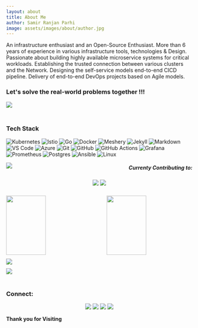 ```yaml
---
layout: about
title: About Me
author: Samir Ranjan Parhi
image: assets/images/about/author.jpg
---
```


An infrastructure enthusiast and an Open-Source Enthusiast. More than 6 years of experience in various infrastructure tools, technologies & Design. Passionate about building highly available microservice systems for critical workloads. Establishing the trusted connection between various clusters and the Network. Designing the self-service models end-to-end CICD pipeline. Delivery of end-to-end DevOps projects based on Agile models. 

### Let's solve the real-world problems together !!! ###


![](https://komarev.com/ghpvc/?username=samirparhi-dev&color=blueviolet)

<img src="images/border.gif" width="1100px" height="10px"> 

### Tech Stack ###

![Kubernetes](https://img.shields.io/badge/-Kubernetes-pale?style=flat-square&logo=kubernetes) 
![Istio](https://img.shields.io/badge/-Istio-yellow?style=flat-square&logo=istio)  ![Go](https://img.shields.io/badge/-Go-cyan?style=flat-square&logo=go) 
![Docker](https://img.shields.io/badge/-Docker-grey?style=flat-square&logo=docker) ![Meshery](https://img.shields.io/badge/-Meshery-green?style=flat-square&logo=meshery)
![Jekyll](https://img.shields.io/badge/-Jekyll-red?style=flat-square&logo=jekyll) ![Markdown](https://img.shields.io/badge/-Markdown-black?style=flat-square&logo=markdown) ![VS Code](https://img.shields.io/badge/-VS_Code-blue?style=flat-square&logo=visual-studio-code) ![Azure](https://img.shields.io/badge/-azure-pale?style=flat-square&logo=azure) ![Git](https://img.shields.io/badge/-Git-blueviolet?style=flat-square&logo=git) ![GitHub](https://img.shields.io/badge/-GitHub-181717?style=flat-square&logo=github) ![GitHub Actions](https://img.shields.io/badge/GitHub%20Actions%20-%232671E5.svg?&style=flat-square&logo=github%20actions&logoColor=white) ![Grafana](https://img.shields.io/badge/-Grafana-green?style=flat-square&logo=grafana)
![Prometheus](https://img.shields.io/badge/-Prometheus-blueviolet?style=flat-square&logo=prometheus)
![Postgres](https://img.shields.io/badge/-Postgres-grey?style=flat-square&logo=postgres)
![Ansible](https://img.shields.io/badge/-Ansible-yellow?style=flat-square&logo=ansible)
![Linux](https://img.shields.io/badge/-Linux-blue?style=flat-square&logo=linux)

<p><img align="left" src="https://github-readme-stats.vercel.app/api?username=samirparhi-dev&show_icons=true&custom_title=GitHub Stats&count_private=true&theme=blueberry" /></p>
<h5 style="text-align:right;">Currenty Contributing to: </h5>
<p align="center">
  <a href="https://layer5.io"><img src="https://img.shields.io/badge/-Layer5-blueviolet?style=for-the-badge&logo=layer5" ></a>
  <a href="https://meshery.io"><img src="https://img.shields.io/badge/-Meshery-blue?style=for-the-badge&logo=meshery" ></a>
</p>


<!-- <h5 style="text-align:right;">Currenty Contributing to </h5>
<p style="text-align:center;"><a href="https://layer5.io">Layer5</a></p>
<p style="text-align:center;"><a href="https://meshery.io">Meshery</a></p>
    -->
 <img src="images/border.gif" width="1100px" height="10px"> 

<img align="left" src="https://github-readme-streak-stats.herokuapp.com/?user=samirparhi-dev&hide_border=true&theme=blueberry" width="46%" height="160px">


<img align="right" src="https://github-readme-stats.vercel.app/api/top-langs/?username=samirparhi-dev&layout=compact&theme=blueberry" width="46%" height="160px"/>

<img src="images/border.gif" width="1100px" height="10px"> 

<img src="https://github-profile-trophy.vercel.app/?username=samirparhi-dev&theme=blueberry&column=8&margin-w=10&margin-h=15 (https://github.com/ryo-ma/github-profile-trophy)">

<img src="images/border.gif" width="1100px" height="10px"> 

<img src="https://activity-graph.herokuapp.com/graph?username=samirparhi-dev&bg_color=FBFFFF&color=454848&line=0A2CEA&point=E7110B&hide_border=false" />
<img src="images/border.gif" width="1100px" height="10px">

<img src="images/border.gif" width="1100px" height="10px"> 

### Connect: ###

<p align="center">
  <a href="https://linkedin.com/in/samir-parhi"><img src="https://img.shields.io/badge/-LinkedIn-blueviolet?style=for-the-badge&logo=linkedin" ></a>
  <a href="https://twitter.com/samirparhi"><img src="https://img.shields.io/badge/-Twitter-blue?style=for-the-badge&logo=twitter" ></a>
  <a href="mailto:samirparhi@gmail.com"><img src="https://img.shields.io/badge/-Mail-cyan?style=for-the-badge&logo=gmail" ></a>
  <a href="https://github.com/samirparhi-dev"><img src="https://img.shields.io/badge/-GitHub-orange?style=for-the-badge&logo=github" ></a>
</p>


**Thank you for Visiting** 
